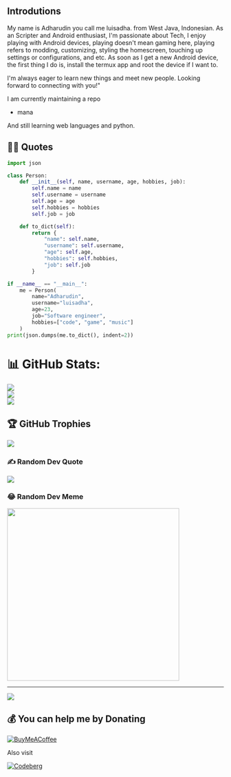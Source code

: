 <!--
**luisadha/luisadha** is a ✨ _special_ ✨ repository because its `README.md` (this file) appears on your GitHub profile.

Here are some ideas to get you started:

- 🔭 I’m currently working on ...
- 🌱 I’m currently learning ...
- 👯 I’m looking to collaborate on ...
- 🤔 I’m looking for help with ...
- 💬 Ask me about ...
- 📫 How to reach me: ...
- 😄 Pronouns: ...
- ⚡ Fun fact: ...
-->
## Introdutions

 My name is Adharudin you call me luisadha. from West Java, Indonesian. As an Scripter and Android enthusiast, I'm passionate about Tech, I enjoy playing with Android devices, playing doesn't mean gaming here, playing refers to modding, customizing, styling the homescreen, touching up settings or configurations, and etc. As soon as I get a new Android device, the first thing I do is, install the termux app and root the device if I want to.
 
 I'm always eager to learn new things and meet new people. Looking forward to connecting with you!"
<!-- Also a Linux enthusiast who has a passion for software development especially free software.
-->
<!--
Moto: "I see privacy as a key pillar in today's technological advancements, allowing us to browse the digital world safely and worry-free."
-->

I am currently maintaining a repo
- mana

And still learning web languages and python.

## 👨‍💻 Quotes
```python
import json

class Person:
    def __init__(self, name, username, age, hobbies, job):
        self.name = name
        self.username = username
        self.age = age
        self.hobbies = hobbies
        self.job = job

    def to_dict(self):
        return {
            "name": self.name,
            "username": self.username,
            "age": self.age,
            "hobbies": self.hobbies,
            "job": self.job
        }

if __name__ == "__main__":
    me = Person(
        name="Adharudin",
        username="luisadha",
        age=23,
        job="Software engineer",
        hobbies=["code", "game", "music"]
    )
print(json.dumps(me.to_dict(), indent=2))

```

<!--
#### I'm listening..
[![spotify-github-profile](https://spotify-github-profile.vercel.app/api/view?uid=udl4fvf9djv17x1fhluzq513s&cover_image=true&theme=default&show_offline=true&background_color=121212&interchange=true&bar_color_cover=true)](https://spotify-github-profile.vercel.app/api/view?uid=udl4fvf9djv17x1fhluzq513s&redirect=true)


## Device
![Samsung](https://img.shields.io/badge/Samsung-%231428A0.svg?style=for-the-badge&logo=samsung&logoColor=white) ![Xiaomi](https://img.shields.io/badge/Xiaomi-%23FF6900.svg?style=for-the-badge&logo=xiaomi&logoColor=white) 

## Operating System
![Android](https://img.shields.io/badge/Android-3DDC84?style=for-the-badge&logo=android&logoColor=white) ![Lineageos](https://img.shields.io/badge/lineageos-167C80?style=for-the-badge&logo=lineageos&logoColor=white) ![Debian](https://img.shields.io/badge/Debian-D70A53?style=for-the-badge&logo=debian&logoColor=white) ![Ubuntu](https://img.shields.io/badge/Ubuntu-E95420?style=for-the-badge&logo=ubuntu&logoColor=white)

## IDE/Editor
![Neovim](https://img.shields.io/badge/NeoVim-%2357A143.svg?&style=for-the-badge&logo=neovim&logoColor=white) ![CodePen](https://img.shields.io/badge/CodePen-white?style=for-the-badge&logo=codepen&logoColor=black) ![Obsidian](https://img.shields.io/badge/Obsidian-%23483699.svg?style=for-the-badge&logo=obsidian&logoColor=white) ![Replit](https://img.shields.io/badge/Replit-DD1200?style=for-the-badge&logo=Replit&logoColor=white) ![Visual Studio Code](https://img.shields.io/badge/Visual%20Studio%20Code-0078d7.svg?style=for-the-badge&logo=visual-studio-code&logoColor=white)

## Browser
![Firefox](https://img.shields.io/badge/Firefox-FF7139?style=for-the-badge&logo=Firefox-Browser&logoColor=white) ![Tor](https://img.shields.io/badge/Tor-7D4698?style=for-the-badge&logo=Tor-Browser&logoColor=white)

## Cloud Storage
![Mega.nz](https://img.shields.io/badge/Mega-%23D90007.svg?style=for-the-badge&logo=Mega&logoColor=white) ![Next Cloud](https://img.shields.io/badge/Next%20Cloud-0B94DE?style=for-the-badge&logo=nextcloud&logoColor=white)

## Databases
![MySQL](https://img.shields.io/badge/mysql-%2300f.svg?style=for-the-badge&logo=mysql&logoColor=white) ![SQLite](https://img.shields.io/badge/sqlite-%2307405e.svg?style=for-the-badge&logo=sqlite&logoColor=white)

## Hostings/Saas
![Netlify](https://img.shields.io/badge/netlify-%23000000.svg?style=for-the-badge&logo=netlify&logoColor=#00C7B7) ![Vercel](https://img.shields.io/badge/vercel-%23000000.svg?style=for-the-badge&logo=vercel&logoColor=white) 

## Search Engine
![DuckDuckGo](https://img.shields.io/badge/DuckDuckGo-DE5833?style=for-the-badge&logo=DuckDuckGo&logoColor=white) ![YouTube](https://img.shields.io/badge/YouTube-%23FF0000.svg?style=for-the-badge&logo=YouTube&logoColor=white)

## Server
![Apache](https://img.shields.io/badge/apache-%23D42029.svg?style=for-the-badge&logo=apache&logoColor=white) ![Nginx](https://img.shields.io/badge/nginx-%23009639.svg?style=for-the-badge&logo=nginx&logoColor=white)

## Sosial
![Discord](https://img.shields.io/badge/Discord-%235865F2.svg?style=for-the-badge&logo=discord&logoColor=white) ![Mastodon](https://img.shields.io/badge/-MASTODON-%232B90D9?style=for-the-badge&logo=mastodon&logoColor=white) ![Telegram](https://img.shields.io/badge/Telegram-2CA5E0?style=for-the-badge&logo=telegram&logoColor=white) ![WhatsApp](https://img.shields.io/badge/WhatsApp-25D366?style=for-the-badge&logo=whatsapp&logoColor=white)

## Store
![F Droid](https://img.shields.io/badge/F_Droid-1976D2?style=for-the-badge&logo=f-droid&logoColor=white) ![Play Store](https://img.shields.io/badge/Google_Play-414141?style=for-the-badge&logo=google-play&logoColor=white)

## Version Control
![Git](https://img.shields.io/badge/git-%23F05033.svg?style=for-the-badge&logo=git&logoColor=white) ![GitHub](https://img.shields.io/badge/github-%23121011.svg?style=for-the-badge&logo=github&logoColor=white)
-->

# 📊 GitHub Stats:
![](https://github-readme-stats.vercel.app/api?username=luisadha&theme=blueberry&hide_border=false&include_all_commits=true&count_private=true)<br/>
![](https://github-readme-streak-stats.herokuapp.com/?user=luisadha&theme=blueberry&hide_border=false)<br/>
![](https://github-readme-stats.vercel.app/api/top-langs/?username=luisadha&theme=blueberry&hide_border=false&include_all_commits=true&count_private=true&layout=compact)

## 🏆 GitHub Trophies
![](https://github-profile-trophy.vercel.app/?username=luisadha&theme=discord&no-frame=false&no-bg=false&margin-w=4)

### ✍️ Random Dev Quote
![](https://quotes-github-readme.vercel.app/api?type=vetical&theme=tokyonight)

### 😂 Random Dev Meme
<img src='https://randommeme-five.vercel.app/' style="height: 400px;"/>

---
[![](https://visitcount.itsvg.in/api?id=luisadha&icon=9&color=0)](https://visitcount.itsvg.in)

  ## 💰 You can help me by Donating
  [![BuyMeACoffee](https://img.shields.io/badge/Buy%20Me%20a%20Coffee-ffdd00?style=for-the-badge&logo=buy-me-a-coffee&logoColor=black)](https://www.buymeacoffee.com/luisadha) 

  
<!-- Proudly created with GPRM ( https://gprm.itsvg.in ) --> 



  <!--## Subscribe / Usage :

cd ~

git clone https://github.com/luisadha/luisadha

cd ~/luisadha

And git clone all repos owned by user luisadha in this directory
-->

Also visit

[![Codeberg](https://img.shields.io/badge/Codeberg-2185D0?style=for-the-badge&logo=Codeberg&logoColor=white)](https://codeberg.org/luisadha/luisadha/)

